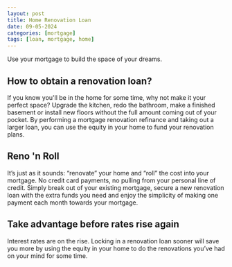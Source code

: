 ```yaml
---
layout: post
title: Home Renovation Loan
date: 09-05-2024
categories: [mortgage]
tags: [loan, mortgage, home]
---
```


Use your mortgage to build the space of your dreams.

## How to obtain a renovation loan?

If you know you'll be in the home for some time, why not make it your perfect space? Upgrade the kitchen, redo the bathroom, make a finished basement or install new floors without the full amount coming out of your pocket. By performing a mortgage renovation refinance and taking out a larger loan, you can use the equity in your home to fund your renovation plans.


## Reno 'n Roll

It’s just as it sounds: “renovate” your home and “roll” the cost into your mortgage. No credit card payments, no pulling from your personal line of credit. Simply break out of your existing mortgage, secure a new renovation loan with the extra funds you need and enjoy the simplicity of making one payment each month towards your mortgage.


## Take advantage before rates rise again

Interest rates are on the rise. Locking in a renovation loan sooner will save you more by using the equity in your home to do the renovations you’ve had on your mind for some time.
